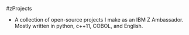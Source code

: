 #zProjects

* A collection of open-source projects I make as an IBM Z Ambassador. Mostly written in python, c++11, COBOL, and English. 
